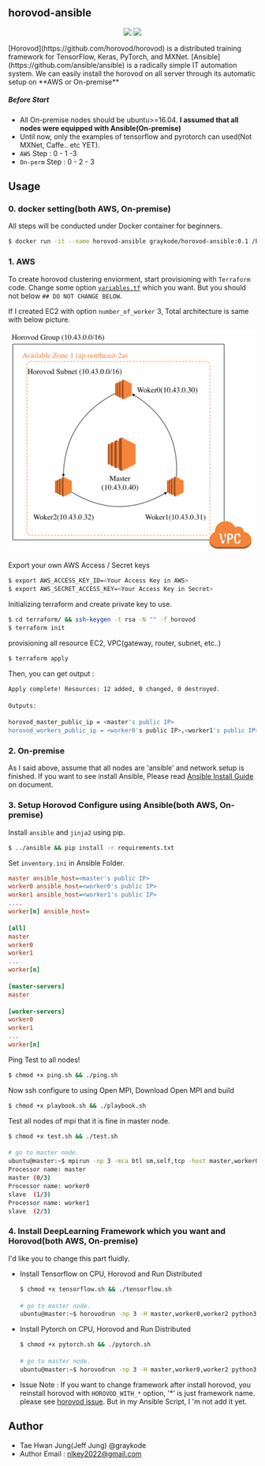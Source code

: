 ## horovod-ansible

<p align="center"><img width="180" src="https://user-images.githubusercontent.com/16640218/34506318-84d0c06c-efe0-11e7-8831-0425772ed8f2.png" />  <img width="120" src="https://upload.wikimedia.org/wikipedia/commons/thumb/2/24/Ansible_logo.svg/512px-Ansible_logo.svg.png" /></p>
[Horovod](https://github.com/horovod/horovod) is a distributed training framework for TensorFlow, Keras, PyTorch, and MXNet. [Ansible](https://github.com/ansible/ansible) is a radically simple IT automation system. We can easily install the horovod on all server through its automatic setup on **AWS or On-premise**

##### Before Start

- All On-premise nodes should be ubuntu>=16.04. **I assumed that all nodes were equipped with Ansible(On-premise)**
- Until now, only the examples of tensorflow and pyrotorch can used(Not MXNet, Caffe.. etc YET).
- `AWS` Step : 0 - 1 -3
- `On-perm` Step : 0 - 2 - 3



## Usage

### 0. docker setting(both AWS, On-premise)
All steps will be conducted under Docker container for beginners.

```bash
$ docker run -it --name horovod-ansible graykode/horovod-ansible:0.1 /bin/bash
```



### 1. AWS

To create horovod clustering enviorment, start provisioning with `Terraform` code. Change some option [`variables.tf`](https://github.com/graykode/horovod-ansible/blob/master/terraform/variables.tf) which you want. But you should not below `## DO NOT CHANGE BELOW`.

If I created EC2 with option `number_of_worker` 3, Total architecture is same with below picture.

<p align="center"><img width="600" src="https://raw.githubusercontent.com/graykode/horovod-ansible/master/images/horovod.png" /> </p>
Export your own AWS Access / Secret keys

```bash
$ export AWS_ACCESS_KEY_ID=<Your Access Key in AWS>
$ export AWS_SECRET_ACCESS_KEY=<Your Access Key in Secret>
```

Initializing terraform and create private key to use.

```bash
$ cd terraform/ && ssh-keygen -t rsa -N "" -f horovod
$ terraform init
```

provisioning all resource EC2, VPC(gateway, router, subnet, etc..) 

```bash
$ terraform apply
```

Then, you can get output :

```bash
Apply complete! Resources: 12 added, 0 changed, 0 destroyed.

Outputs:

horovod_master_public_ip = <master's public IP>
horovod_workers_public_ip = <worker0's public IP>,<worker1's public IP>
```



### 2. On-premise

As I said above, assume that all nodes are 'ansible' and network setup is finished. If you want to see install Ansible, Please read [Ansible Install Guide](https://docs.ansible.com/ansible/latest/installation_guide/intro_installation.html) on document.



### 3. Setup Horovod Configure using Ansible(both AWS, On-premise)

Install `ansible` and `jinja2` using pip.
```bash
$ ../ansible && pip install -r requirements.txt
```



Set `inventory.ini` in Ansible Folder.

```ini
master ansible_host=<master's public IP>
worker0 ansible_host=<worker0's public IP>
worker1 ansible_host=<worker1's public IP>
....
worker[n] ansible_host=

[all]
master
worker0
worker1
...
worker[n]

[master-servers]
master

[worker-servers]
worker0
worker1
...
worker[n]
```



Ping Test to all nodes!

```bash
$ chmod +x ping.sh && ./ping.sh
```

Now ssh configure to using Open MPI, Download Open MPI and build

```bash
$ chmod +x playbook.sh && ./playbook.sh
```

Test all nodes of mpi that it is fine in master node.

```bash
$ chmod +x test.sh && ./test.sh

# go to master node.
ubuntu@master:~$ mpirun -np 3 -mca btl sm,self,tcp -host master,worker0,worker1 ./test
Processor name: master
master (0/3)
Processor name: worker0
slave  (1/3)
Processor name: worker1
slave  (2/3)
```



### 4. Install DeepLearning Framework which you want and Horovod(both AWS, On-premise)

I'd like you to change this part fluidly.

- Install Tensorflow on CPU, Horovod and Run Distributed 

  ```bash
  $ chmod +x tensorflow.sh && ./tensorflow.sh
  
  # go to master node.
  ubuntu@master:~$ horovodrun -np 3 -H master,worker0,worker2 python3 tensorflow-train.py
  ```

- Install Pytorch on CPU, Horovod and Run Distributed 

  ```bash
  $ chmod +x pytorch.sh && ./pytorch.sh
  
  # go to master node.
  ubuntu@master:~$ horovodrun -np 3 -H master,worker0,worker2 python3 pytorch-train.py
  ```

- Issue Note : If you want to change framework after install horovod, you reinstall horovod with `HOROVOD_WITH_*` option, '*' is just framework name. please see [horovod issue](https://github.com/horovod/horovod/issues/314). But in my Ansible Script, I 'm not add it yet.



## Author

- Tae Hwan Jung(Jeff Jung) @graykode
- Author Email : [nlkey2022@gmail.com](mailto:nlkey2022@gmail.com)